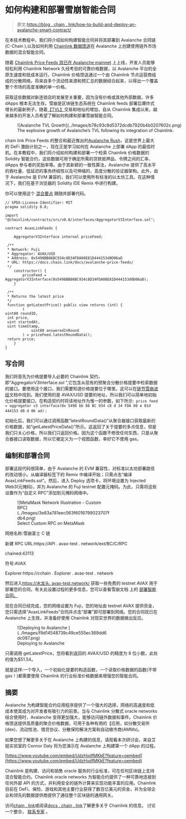 # 如何构建和部署雪崩智能合同

> 原文:[https://blog . chain . link/how-to-build-and-deploy-an-avalanche-smart-contract/](https://blog.chain.link/how-to-build-and-deploy-an-avalanche-smart-contract/)

在本技术教程中，我们将介绍如何构建智能合同并将其部署到 Avalanche 合同链(C-Chain ),以及如何利用 [Chainlink 数据馈送](https://chain.link/solutions/defi)在 Avalanche 上创建使用链外市场数据的混合智能合同。

随着 [Chainlink Price Feeds 现已在 Avalanche mainnet](https://medium.com/avalancheavax/chainlink-price-feeds-are-live-on-avalanche-mainnet-paving-wave-for-advanced-defi-apps-6c4f0dfac565) 上上线，开发人员能够轻松利用 Chainlink Network 久经考验的可靠价格数据，以 Avalanche 平台的全原生速度和低成本运行。Chainlink 价格馈送通过一个由 Chainlink 节点运营商组成的分散网络，将来自多个流动性来源和预汇总的数据结合起来，以得出一个覆盖整个市场的高度准确的单一价格。

获取这些数据对新连锁店的发展至关重要，因为没有价格或其他外部数据，许多 dApps 根本无法生存。雪崩是区块链生态系统在 Chainlink feeds 部署后爆炸式增长的最新例子，随着[【TVL】](https://defillama.com/chain/Avalanche)交易和地址的增加，自从 Chainlink 集成以来，越来越多的开发人员希望了解如何构建和部署雪崩智能合同。

<figure id="attachment_3003" aria-describedby="caption-attachment-3003" style="width: 2501px" class="wp-caption aligncenter">![Avalanche TVL Growth](../Images/b78c93c8d5372dcdb7920b4b0207602c.png)

<figcaption id="caption-attachment-3003" class="wp-caption-text">The explosive growth of Avalanche’s TVL following its integration of Chainlink.</figcaption>

</figure>

chain link Price Feeds 的整合和最近推出的[Avalanche Rush](https://medium.com/avalancheavax/avalanche-foundation-announces-180m-defi-incentive-program-d320fdfafff7)，这是世界上最大的 DeFi 激励计划之一，现在正是学习如何在 Avalanche 上部署 dApp 的最佳时机。在本教程中，我们将介绍如何构建和部署一个检索 Chainlink 价格数据的 Solidity 智能合约，这些数据可用于确定所需的贷款抵押品、令牌之间的汇率、dApps 参与者的奖励率等。由于其新颖的一致性算法，Avalanche 提供了高水平的吞吐量、低延迟的事务终结性以及可伸缩的、高度分散的验证器架构。此外，由于 Avalanche 是 EVM 兼容的，我们可以使用所有标准的以太坊工具。在这种情况下，我们在基于浏览器的 Solidity IDE Remix 中进行构建。  

你可以使用这个 [混合要点](https://remix.ethereum.org/?#gist=8c19940a9c1b96bc453cbd43378df63c) 跟随并部署代码。

```
// SPDX-License-Identifier: MIT
pragma solidity 0.8;

import "@chainlink/contracts/src/v0.8/interfaces/AggregatorV3Interface.sol";

contract AvaxLinkFeeds {

    AggregatorV3Interface internal priceFeed;

 /**
 * Network: Fuji
 * Aggregator: AVAX/USD
 * Address: 0x5498BB86BC934c8D34FDA08E81D444153d0D06aD
 * URL: https://docs.chain.link/docs/avalanche-price-feeds/
 */
    constructor() {
        priceFeed = AggregatorV3Interface(0x5498BB86BC934c8D34FDA08E81D444153d0D06aD);
    }

 /**
 * Returns the latest price
 */
 function getLatestPrice() public view returns (int) {
        (
uint80 roundID, 
 int price,
 uint startedAt,
 uint timeStamp,
            uint80 answeredInRound
        ) = priceFeed.latestRoundData();
 return price;
    }
}
```

## 写合同

我们将首先为价格提要导入必要的 Chainlink 契约，即“AggregatorV3Interface.sol ”,它包含从现有的预聚合分散价格提要中检索数据的接口。要使用这个接口，我们需要知道价格提要位于哪里。这可以在[链节雪崩进给](https://docs.chain.link/docs/avalanche-price-feeds/)文档中找到。我们使用的是 AVAX/USD 提要的地址，所以我们可以简单地初始化价格提要接口，在构造契约时将该地址作为惟一的参数，如下所示:` price feed = aggregator v3 interface(0x 5498 bb 86 BC 934 c8 d 34 FDA 08 e 81d 444153 d0 d 06 ad)；`

初始化后，我们可以通过调用函数“latestRoundData()”从聚合器接口获取最新的价格数据，如“getLatestPriceData()”所示。这返回了关于提要的多点信息，但是我们只关心价格，所以我们只返回价格。因为这个函数不修改任何东西，只是从聚合器接口读取数据，所以它被定义为一个视图函数，幸好它不使用 gas。

## **编制和部署合同**

部署这段代码很简单，由于 Avalanche 的 EVM 兼容性，对标准以太坊部署路径的改动很小。从编译器标签下的 Remix 中编译开始；只需点击“编译 AvaxLinkFeeds.sol”。然后，进入 Deploy 选项卡，将环境设置为 Injected Web3(元掩码)，并为 Avalanche 的 Fuji testnet 配置元掩码。为此，只需将这些设置作为“自定义 RPC”添加到元掩码网络中。

<figure id="attachment_2629" aria-describedby="caption-attachment-2629" style="width: 307px" class="wp-caption aligncenter">![MetaMask Network Illustration - Custom RPC](../Images/3e83a781eec063f6016799023707fdb4.png)

<figcaption id="caption-attachment-2629" class="wp-caption-text">Select Custom RPC on MetaMask</figcaption>

</figure>

网络名称:雪崩富士 C 链

新建 RPC URL:https://API . avax-test . network/ext/BC/C/RPC

chained:43113

符号:AVAX

Explorer:https://cchain . Explorer . avax-test . network

然后进入[https://水龙头. avax-test.network/](https://faucet.avax-test.network/) 获取一些免费的 testnet AVAX 用于部署您的合同。有关此设置过程的更多信息，您可以查看雪崩文档 上的 [部署智能合同。](https://docs.avax.network/build/tutorials/smart-contracts/deploy-a-smart-contract-on-avalanche-using-remix-and-metamask)

现在合同已经完成，您的网络设置为 Fuji，您的地址由 testnet AVAX 提供资金，您只需选择“AvaxLinkFeeds”合同并点击“部署”即可部署到网络。您的合同现已在 Avalanche 上生效，并准备好使用 Chainlink 对现实世界的数据做出反应。  

<figure id="attachment_2630" aria-describedby="caption-attachment-2630" style="width: 302px" class="wp-caption aligncenter">![Deploying to Avalanche ](../Images/f9d14548739c49ce555ec369dd6dc087.png)

<figcaption id="caption-attachment-2630" class="wp-caption-text">Deploying to Avalanche</figcaption>

</figure>

只需调用 getLatestPrice，您将看到返回的 AVAX/USD 的精度为 8 位小数，此处的值为$51.54。

就是这样:一个导入，一个初始化提要的构造函数，一个读取价格数据的函数(不带 gas！)都需要使用 Chainlink 的行业标准价格数据来增强您的智能合同。

## 摘要

Avalanche 为构建智能合约应用程序提供了一个强大的选择，网络的高速度和低成本使其成为对开发者有吸引力的前景。当与 Chainlink 分散式 oracle networks 结合使用时，Avalanche 变得更加强大，能够访问链外数据和事件。Chainlink 价格馈送提供高质量的聚合价格数据，可用于各种有用的[](https://blog.chain.link/44-ways-to-enhance-your-smart-contract-with-chainlink/#decentralized-finance)【应用，如分散交易所(dex)、流动性池、借贷协议、分散保险解决方案和自动做市商(AMMs)。

如果您想了解更多关于在 Avalanche 上构建的信息，请观看本次研讨会，来自艾娃实验室的 Connor Daly 将为您演示在 Avalanche 上构建第一个 dApp 的过程。

[https://www.youtube.com/embed/UdzHxdfMKkE?feature=oembed](https://www.youtube.com/embed/UdzHxdfMKkE?feature=oembed)

Chainlink 是构建、访问和销售 oracle 服务的行业标准，可在任何区块链上支持混合智能合约。Chainlink oracle networks 为智能合约提供了一种可靠地连接到任何外部 API 的方式，并利用安全的链外计算来实现功能丰富的应用。Chainlink 目前在 DeFi、保险、游戏和其他主要行业获得了数百亿美元的资金，并为全球企业和领先的数据提供商提供了通往整个区块链的通用网关。

访问[chain . link](https://chain.link/)或阅读[docs . chain . link](https://docs.chain.link/)了解更多关于 Chainlink 的信息。 讨论一个整合， [联系专家](https://chainlinkcommunity.typeform.com/to/OYQO67EF?page=announcement) 。